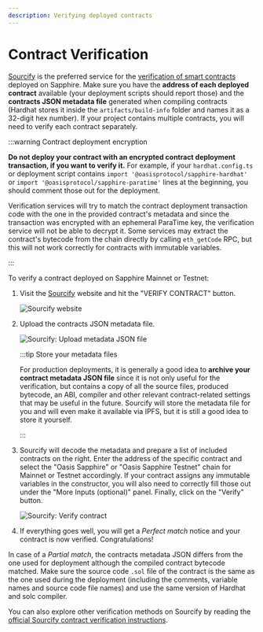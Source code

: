 ```yaml
---
description: Verifying deployed contracts
---
```


# Contract Verification

[Sourcify] is the preferred service for the [verification of smart
contracts][ethereum-contract-verify] deployed on Sapphire. Make sure you have
the **address of each deployed contract** available (your deployment scripts
should report those) and the **contracts JSON metadata file** generated when
compiling contracts (Hardhat stores it inside the `artifacts/build-info` folder
and names it as a 32-digit hex number). If your project contains multiple
contracts, you will need to verify each contract separately.

:::warning Contract deployment encryption

**Do not deploy your contract with an encrypted contract deployment transaction,
if you want to verify it.** For example, if your `hardhat.config.ts`
or deployment script contains `import '@oasisprotocol/sapphire-hardhat'` or
`import '@oasisprotocol/sapphire-paratime'` lines at the beginning, you should
comment those out for the deployment.

Verification services will try to match the contract deployment transaction code
with the one in the provided contract's metadata and since the transaction was
encrypted with an ephemeral ParaTime key, the verification service will not be
able to decrypt it. Some services may extract the contract's bytecode from the
chain directly by calling `eth_getCode` RPC, but this will not work correctly
for contracts with immutable variables.

:::

To verify a contract deployed on Sapphire Mainnet or Testnet:

1. Visit the [Sourcify] website and hit the "VERIFY CONTRACT" button.

   ![Sourcify website](images/sourcify1.png)

2. Upload the contracts JSON metadata file.

   ![Sourcify: Upload metadata JSON file](images/sourcify2.png)

   :::tip Store your metadata files

   For production deployments, it is generally a good idea to **archive your
   contract metadata JSON file** since it is not only useful for the
   verification, but contains a copy of all the source files, produced bytecode,
   an ABI, compiler and other relevant contract-related settings that may be
   useful in the future. Sourcify will store the metadata file for you and will
   even make it available via IPFS, but it is still a good idea to store it
   yourself.

   :::

3. Sourcify will decode the metadata and prepare a list of included contracts on
   the right. Enter the address of the specific contract and select the "Oasis
   Sapphire" or "Oasis Sapphire Testnet" chain for Mainnet or Testnet
   accordingly. If your contract assigns any immutable variables in the
   constructor, you will also need to correctly fill those out under the "More
   Inputs (optional)" panel. Finally, click on the "Verify" button.

   ![Sourcify: Verify contract](images/sourcify3.png)

4. If everything goes well, you will get a *Perfect match* notice and your
   contract is now verified. Congratulations!

In case of a *Partial match*, the contracts metadata JSON differs from the one
used for deployment although the compiled contract bytecode matched. Make sure
the source code `.sol` file of the contract is the same as the one used during the
deployment (including the comments, variable names and source code file
names) and use the same version of Hardhat and solc compiler.

You can also explore other verification methods on Sourcify by reading the
[official Sourcify contract verification instructions][sourcify-contract-verify].

[Sourcify]: https://sourcify.dev/
[hardhat-example]: https://github.com/oasisprotocol/sapphire-paratime/tree/main/examples/hardhat
[sourcify-contract-verify]: https://docs.sourcify.dev/docs/how-to-verify/
[ethereum-contract-verify]: https://ethereum.org/en/developers/docs/smart-contracts/verifying/
